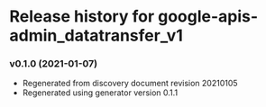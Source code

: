 # Release history for google-apis-admin_datatransfer_v1

### v0.1.0 (2021-01-07)

* Regenerated from discovery document revision 20210105
* Regenerated using generator version 0.1.1

